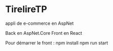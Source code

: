 # TirelireTP
appli de e-commerce en AspNet

Back en AspNet.Core
Front en React

Pour démarrer le front :
npm install
npm run start
